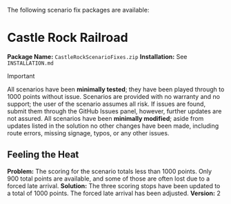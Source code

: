 The following scenario fix packages are available:

# Castle Rock Railroad
**Package Name:** `CastleRockScenarioFixes.zip`
**Installation:** See `INSTALLATION.md`

> [!IMPORTANT]
> All scenarios have been **minimally tested**; they have been played through to 1000 points without issue. Scenarios are provided with no warranty and no support; the user of the scenario assumes all risk. If issues are found, submit them through the GitHub Issues panel, however, further updates are not assured.
> All scenarios have been **minimally modified**; aside from updates listed in the solution no other changes have been made, including route errors, missing signage, typos, or any other issues.

## Feeling the Heat
**Problem:** The scoring for the scenario totals less than 1000 points. Only 900 total points are available, and some of those are often lost due to a forced late arrival.
**Solution:** The three scoring stops have been updated to a total of 1000 points. The forced late arrival has been adjusted.
**Version:** 2

